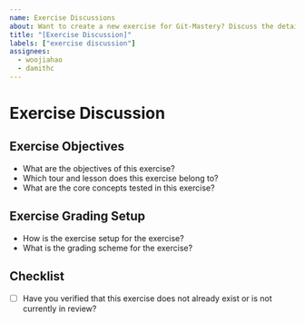 ```yaml
---
name: Exercise Discussions
about: Want to create a new exercise for Git-Mastery? Discuss the details of the exercise with the Git-Mastery team first.
title: "[Exercise Discussion]"
labels: ["exercise discussion"]
assignees: 
  - woojiahao
  - damithc
---
```


# Exercise Discussion

## Exercise Objectives

- What are the objectives of this exercise?
- Which tour and lesson does this exercise belong to?
- What are the core concepts tested in this exercise?

## Exercise Grading Setup

- How is the exercise setup for the exercise?
- What is the grading scheme for the exercise?

## Checklist

- [ ] Have you verified that this exercise does not already exist or is not currently in review?
